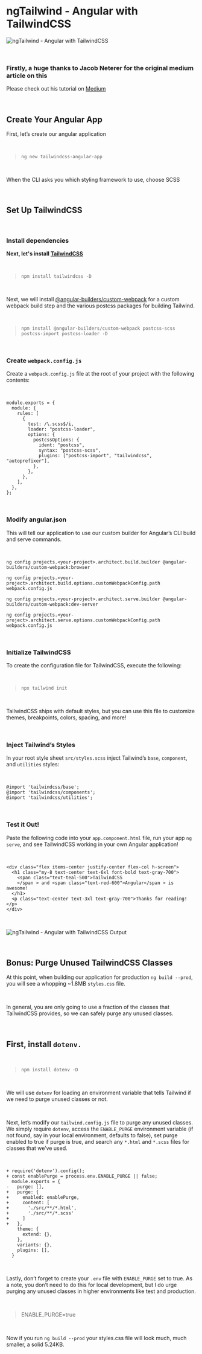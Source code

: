 # **ngTailwind - Angular with TailwindCSS**

![ngTailwind - Angular with TailwindCSS](./images/ngTailwindcss.png)

<br />

### **Firstly, a huge thanks to Jacob Neterer for the original medium article on this**

Please check out his tutorial on [Medium](https://medium.com/@jacobneterer/angular-and-tailwindcss-2388fb6e0bab)

<br />

## **Create Your Angular App**

First, let’s create our angular application

<br />

> `ng new tailwindcss-angular-app`

<br />

When the CLI asks you which styling framework to use, choose SCSS

<br />

## **Set Up TailwindCSS**

<br />

### **Install dependencies**

**Next, let's install [TailwindCSS](https://www.npmjs.com/package/tailwindcss)**


<br />

> `npm install tailwindcss -D`

<br />

Next, we will install [@angular-builders/custom-webpack](https://www.npmjs.com/package/@angular-builders/custom-webpack) for a custom webpack build step and the various postcss packages for building Tailwind.

<br />

> `npm install @angular-builders/custom-webpack postcss-scss postcss-import postcss-loader -D`

<br />

### **Create** `webpack.config.js`

Create a `webpack.config.js` file at the root of your project with the following contents:

<br />

```
module.exports = {
  module: {
    rules: [
      {
        test: /\.scss$/i,
        loader: "postcss-loader",
        options: {
          postcssOptions: {
            ident: "postcss",
            syntax: "postcss-scss",
            plugins: ["postcss-import", "tailwindcss", "autoprefixer"],
          },
        },
      },
    ],
  },
};
```

<br />



### **Modify angular.json**

This will tell our application to use our custom builder for Angular’s CLI build and serve commands.

<br />

```
ng config projects.<your-project>.architect.build.builder @angular-builders/custom-webpack:browser

ng config projects.<your-project>.architect.build.options.customWebpackConfig.path webpack.config.js

ng config projects.<your-project>.architect.serve.builder @angular-builders/custom-webpack:dev-server

ng config projects.<your-project>.architect.serve.options.customWebpackConfig.path webpack.config.js
```

<br />

### **Initialize TailwindCSS**

To create the configuration file for TailwindCSS, execute the following:

<br />

> `npx tailwind init`
<br />

TailwindCSS ships with default styles, but you can use this file to customize themes, breakpoints, colors, spacing, and more!

<br />

### **Inject Tailwind’s Styles**

In your root style sheet `src/styles.scss` inject Tailwind’s `base`, `component`, and `utilities` styles:

<br />

```
@import 'tailwindcss/base';
@import 'tailwindcss/components';
@import 'tailwindcss/utilities';
```

<br />

### **Test it Out!**

Paste the following code into your `app.component.html` file, run your app `ng serve`, and see TailwindCSS working in your own Angular application!

<br />

```
<div class="flex items-center justify-center flex-col h-screen">
  <h1 class="my-8 text-center text-6xl font-bold text-gray-700">
    <span class="text-teal-500">TailwindCSS
    </span > and <span class="text-red-600">Angular</span > is awesome!
  </h1>
  <p class="text-center text-3xl text-gray-700">Thanks for reading!</p>
</div>
```

<br />

![ngTailwind - Angular with TailwindCSS Output](./images/ngTailwindCSS%20output.png)

<br />

## **Bonus: Purge Unused TailwindCSS Classes**

At this point, when building our application for production `ng build --prod`, you will see a whopping ~1.8MB `styles.css` file.

<br />

In general, you are only going to use a fraction of the classes that TailwindCSS provides, so we can safely purge any unused classes.

<br />

## First, install `dotenv.`

<br />

> `npm install dotenv -D`

<br />

We will use `dotenv` for loading an environment variable that tells Tailwind if we need to purge unused classes or not.

<br />

Next, let’s modify our `tailwind.config.js` file to purge any unused classes. We simply require `dotenv`, access the `ENABLE_PURGE` environment variable (if not found, say in your local environment, defaults to false), set purge enabled to true if purge is true, and search any `*.html` and `*.scss` files for classes that we’ve used.

<br />

```
+ require('dotenv').config();
+ const enablePurge = process.env.ENABLE_PURGE || false;
  module.exports = {
-   purge: [],
+   purge: {
+     enabled: enablePurge,
+     content: [
+       './src/**/*.html',
+       './src/**/*.scss'
+     ]
+   },
    theme: {
      extend: {},
    },
    variants: {},
    plugins: [],
  }
```

<br />

Lastly, don’t forget to create your `.env` file with `ENABLE_PURGE` set to true. As a note, you don’t need to do this for local development, but I do urge purging any unused classes in higher environments like test and production.

<br />

> ENABLE_PURGE=true

<br />

Now if you run `ng build --prod` your styles.css file will look much, much smaller, a solid 5.24KB.